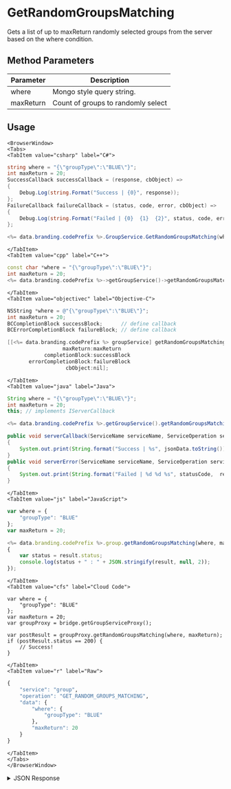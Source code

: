 # GetRandomGroupsMatching

Gets a list of up to maxReturn randomly selected groups from the server based on the where condition.

<PartialServop service_name="group" operation_name="GET_RANDOM_GROUPS_MATCHING" />

## Method Parameters
Parameter | Description
--------- | -----------
where | Mongo style query string. 
maxReturn | Count of groups to randomly select 

## Usage

```mdx-code-block
<BrowserWindow>
<Tabs>
<TabItem value="csharp" label="C#">
```

```csharp
string where = "{\"groupType\":\"BLUE\"}";
int maxReturn = 20;
SuccessCallback successCallback = (response, cbObject) =>
{
    Debug.Log(string.Format("Success | {0}", response));
};
FailureCallback failureCallback = (status, code, error, cbObject) =>
{
    Debug.Log(string.Format("Failed | {0}  {1}  {2}", status, code, error));
};

<%= data.branding.codePrefix %>.GroupService.GetRandomGroupsMatching(where, maxReturn, successCallback, failureCallback);
```

```mdx-code-block
</TabItem>
<TabItem value="cpp" label="C++">
```

```cpp
const char *where = "{\"groupType\":\"BLUE\"}";
int maxReturn = 20;
<%= data.branding.codePrefix %>->getGroupService()->getRandomGroupsMatching(where, maxReturn, this);
```

```mdx-code-block
</TabItem>
<TabItem value="objectivec" label="Objective-C">
```

```objectivec
NSString *where = @"{\"groupType\":\"BLUE\"}";
int maxReturn = 20;
BCCompletionBlock successBlock;      // define callback
BCErrorCompletionBlock failureBlock; // define callback

[[<%= data.branding.codePrefix %> groupService] getRandomGroupsMatching:where
                  maxReturn:maxReturn
            completionBlock:successBlock
       errorCompletionBlock:failureBlock
                   cbObject:nil];
```

```mdx-code-block
</TabItem>
<TabItem value="java" label="Java">
```

```java
String where = "{\"groupType\":\"BLUE\"}";
int maxReturn = 20;
this; // implements IServerCallback

<%= data.branding.codePrefix %>.getGroupService().getRandomGroupsMatching(where, maxReturn, this);

public void serverCallback(ServiceName serviceName, ServiceOperation serviceOperation, JSONObject jsonData)
{
    System.out.print(String.format("Success | %s", jsonData.toString()));
}
public void serverError(ServiceName serviceName, ServiceOperation serviceOperation, int statusCode, int reasonCode, String jsonError)
{
    System.out.print(String.format("Failed | %d %d %s", statusCode,  reasonCode, jsonError.toString()));
}
```

```mdx-code-block
</TabItem>
<TabItem value="js" label="JavaScript">
```

```javascript
var where = {
    "groupType": "BLUE"
};
var maxReturn = 20;

<%= data.branding.codePrefix %>.group.getRandomGroupsMatching(where, maxReturn, result =>
{
	var status = result.status;
	console.log(status + " : " + JSON.stringify(result, null, 2));
});
```

```mdx-code-block
</TabItem>
<TabItem value="cfs" label="Cloud Code">
```

```cfscript
var where = {
    "groupType": "BLUE"
};
var maxReturn = 20;
var groupProxy = bridge.getGroupServiceProxy();

var postResult = groupProxy.getRandomGroupsMatching(where, maxReturn);
if (postResult.status == 200) {
    // Success!
}
```

```mdx-code-block
</TabItem>
<TabItem value="r" label="Raw">
```

```r
{
	"service": "group",
	"operation": "GET_RANDOM_GROUPS_MATCHING",
	"data": {
		"where": {
			"groupType": "BLUE"
		},
		"maxReturn": 20
	}
}
```

```mdx-code-block
</TabItem>
</Tabs>
</BrowserWindow>
```

<details>
<summary>JSON Response</summary>

```json
{
  "data": {
    "count": 1,
    "groups": [
      {
        "gameId": "12345",
        "groupId": "b7b590e0-0e27-47ef-8bf5-03a3b4e34475",
        "ownerId": "77ce8889-20b7-4d01-b248-e0beb747f1b4",
        "name": "myGroupName",
        "groupType": "myGroupType",
        "createdAt": 1561472696504,
        "updatedAt": 1561472696504,
        "members": {
          "77ce8889-20b7-4d01-b248-e0beb747f1b4": {
            "role": "OWNER",
            "attributes": {}
          }
        },
        "pendingMembers": {},
        "version": 1,
        "data": {},
        "summaryData": {},
        "isOpenGroup": true,
        "defaultMemberAttributes": {},
        "memberCount": 1,
        "invitedPendingMemberCount": 0,
        "requestingPendingMemberCount": 0,
        "acl": {
          "member": 2,
          "other": 0
        }
      }
    ]
  },
  "status": 200
}
```
</details>

